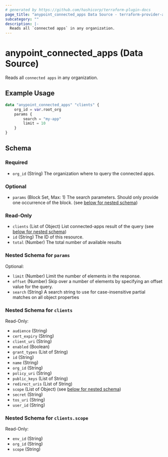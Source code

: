 ```yaml
---
# generated by https://github.com/hashicorp/terraform-plugin-docs
page_title: "anypoint_connected_apps Data Source - terraform-provider-anypoint"
subcategory: ""
description: |-
  Reads all `connected apps` in any organization.
---
```


# anypoint_connected_apps (Data Source)

Reads all `connected apps` in any organization.

## Example Usage

```terraform
data "anypoint_connected_apps" "clients" {
    org_id = var.root_org
    params {
        search = "my-app"
        limit = 10
    }
}
```

<!-- schema generated by tfplugindocs -->
## Schema

### Required

- `org_id` (String) The organization where to query the connected apps.

### Optional

- `params` (Block Set, Max: 1) The search parameters. Should only provide one occurrence of the block. (see [below for nested schema](#nestedblock--params))

### Read-Only

- `clients` (List of Object) List connected-apps result of the query (see [below for nested schema](#nestedatt--clients))
- `id` (String) The ID of this resource.
- `total` (Number) The total number of available results

<a id="nestedblock--params"></a>
### Nested Schema for `params`

Optional:

- `limit` (Number) Limit the number of elements in the response.
- `offset` (Number) Skip over a number of elements by specifying an offset value for the query.
- `search` (String) A search string to use for case-insensitive partial matches on all object properties


<a id="nestedatt--clients"></a>
### Nested Schema for `clients`

Read-Only:

- `audience` (String)
- `cert_expiry` (String)
- `client_uri` (String)
- `enabled` (Boolean)
- `grant_types` (List of String)
- `id` (String)
- `name` (String)
- `org_id` (String)
- `policy_uri` (String)
- `public_keys` (List of String)
- `redirect_uris` (List of String)
- `scope` (List of Object) (see [below for nested schema](#nestedobjatt--clients--scope))
- `secret` (String)
- `tos_uri` (String)
- `user_id` (String)

<a id="nestedobjatt--clients--scope"></a>
### Nested Schema for `clients.scope`

Read-Only:

- `env_id` (String)
- `org_id` (String)
- `scope` (String)


